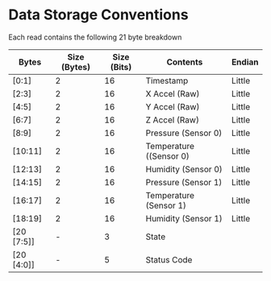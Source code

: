 # Data Storage Conventions
Each read contains the following 21 byte breakdown

| Bytes     | Size (Bytes) | Size (Bits) | Contents                | Endian |
|-----------|--------------|-------------|-------------------------|--------|
| [0:1]     | 2            | 16          | Timestamp               | Little |
| [2:3]     | 2            | 16          | X Accel (Raw)           | Little |
| [4:5]     | 2            | 16          | Y Accel (Raw)           | Little |
| [6:7]     | 2            | 16          | Z Accel (Raw)           | Little |
| [8:9]     | 2            | 16          | Pressure (Sensor 0)     | Little |
| [10:11]   | 2            | 16          | Temperature ((Sensor 0) | Little |
| [12:13]   | 2            | 16          | Humidity (Sensor 0)     | Little |
| [14:15]   | 2            | 16          | Pressure (Sensor 1)     | Little |
| [16:17]   | 2            | 16          | Temperature (Sensor 1)  | Little |
| [18:19]   | 2            | 16          | Humidity (Sensor 1)     | Little |               |  |
| [20 [7:5]] | -            | 3           | State                   |  |
| [20 [4:0]] | -            | 5           | Status Code             |  |